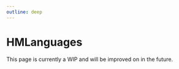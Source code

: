 ```yaml
---
outline: deep
---
```


# HMLanguages

This page is currently a WIP and will be improved on in the future.
